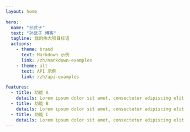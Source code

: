```yaml
---
layout: home

hero:
  name: "孙武子"
  text: "孙武子 博客"
  tagline: 我的伟大项目标语
  actions:
    - theme: brand
      text: Markdown 示例
      link: /zh/markdown-examples
    - theme: alt
      text: API 示例
      link: /zh/api-examples

features:
  - title: 功能 A
    details: Lorem ipsum dolor sit amet, consectetur adipiscing elit
  - title: 功能 B
    details: Lorem ipsum dolor sit amet, consectetur adipiscing elit
  - title: 功能 C
    details: Lorem ipsum dolor sit amet, consectetur adipiscing elit
---
```


